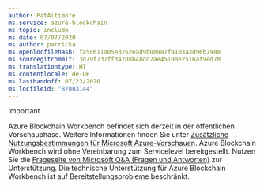 ```yaml
---
author: PatAltimore
ms.service: azure-blockchain
ms.topic: include
ms.date: 07/07/2020
ms.author: patricka
ms.openlocfilehash: fa5c611a05e8262ead9b08987fa103a3d96b7988
ms.sourcegitcommit: 3d79f737ff34708b48dd2ae45100e2516af9ed78
ms.translationtype: HT
ms.contentlocale: de-DE
ms.lasthandoff: 07/23/2020
ms.locfileid: "87003144"
---
```

> [!IMPORTANT]
> Azure Blockchain Workbench befindet sich derzeit in der öffentlichen Vorschauphase.
> Weitere Informationen finden Sie unter [Zusätzliche Nutzungsbestimmungen für Microsoft Azure-Vorschauen](https://azure.microsoft.com/support/legal/preview-supplemental-terms/).
> Azure Blockchain Workbench wird ohne Vereinbarung zum Servicelevel bereitgestellt.
> Nutzen Sie die [Frageseite von Microsoft Q&A (Fragen und Antworten)](/answers/topics/azure-blockchain-workbench.html) zur Unterstützung. Die technische Unterstützung für Azure Blockchain Workbench ist auf Bereitstellungsprobleme beschränkt.
